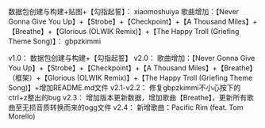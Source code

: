 数据包创建与构建+贴图+【勾指起誓】：
 xiaomoshuiya
歌曲增加：【Never Gonna Give You Up】+【Strobe】+【Checkpoint】+【A Thousand Miles】+【Breathe】+【Glorious (OLWIK Remix)】+【The Happy Troll (Griefing Theme Song)】：
 gbpzkimmi


 v1.0：
 数据包创建与构建+【勾指起誓】
 v2.0：
 歌曲增加：【Never Gonna Give You Up】+【Strobe】+【Checkpoint】+【A Thousand Miles】+【Breathe】（框架）+【Glorious (OLWIK Remix)】+【The Happy Troll (Griefing Theme Song)】+增加README.md文件
 v2.1-v2.2：
 修复gbpzkimmi不小心按下的ctrl+z整出的bug
 v2.3：
 增加版本更新数据，增加歌曲【Breathe】，更新所有歌曲至无损音质转换而来的ogg文件
 v2.4：
 新增歌曲：Pacific Rim (feat. Tom Morello)